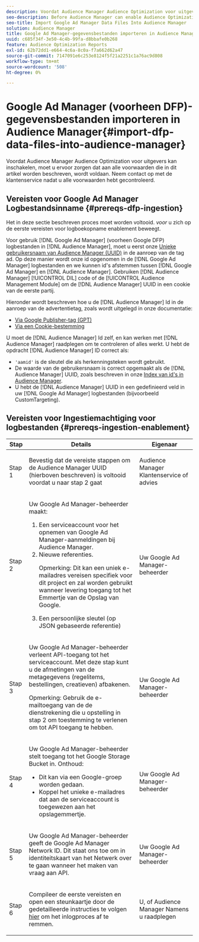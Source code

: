 ```yaml
---
description: Voordat Audience Manager Audience Optimization voor uitgevers kan inschakelen, moet u ervoor zorgen dat aan alle voorwaarden die in dit artikel worden beschreven, wordt voldaan. Neem contact op met de klantenservice nadat u alle voorwaarden hebt gecontroleerd.
seo-description: Before Audience Manager can enable Audience Optimization for Publishers, you must ensure that all prerequisites outlined in this article are met. Contact Customer Care after checking off all prerequisites.
seo-title: Import Google Ad Manager Data Files Into Audience Manager
solution: Audience Manager
title: Google Ad Manager-gegevensbestanden importeren in Audience Manager
uuid: c685f34f-3e50-4c4b-99fa-d8bbafe0b268
feature: Audience Optimization Reports
exl-id: 62b72dd1-e664-4c6a-8c0a-f7a662d62a47
source-git-commit: 7147091e6c253e8124f5f21a2251c1a76ac9d808
workflow-type: tm+mt
source-wordcount: '508'
ht-degree: 0%

---
```


# Google Ad Manager (voorheen DFP)-gegevensbestanden importeren in Audience Manager{#import-dfp-data-files-into-audience-manager}

Voordat Audience Manager Audience Optimization voor uitgevers kan inschakelen, moet u ervoor zorgen dat aan alle voorwaarden die in dit artikel worden beschreven, wordt voldaan. Neem contact op met de klantenservice nadat u alle voorwaarden hebt gecontroleerd.

## Vereisten voor Google Ad Manager Logbestandsinname {#prereqs-dfp-ingestion}

Het in deze sectie beschreven proces moet worden voltooid. *voor* u zich op de eerste vereisten voor logboekopname enablement beweegt.

Voor gebruik [!DNL Google Ad Manager] (voorheen Google DFP) logbestanden in [!DNL Audience Manager], moet u eerst onze [Unieke gebruikersnaam van Audience Manager (UUID)](../../../reference/ids-in-aam.md) in de aanroep van de tag ad. Op deze manier wordt onze id opgenomen in de [!DNL Google Ad Manager] logbestanden en we kunnen id&#39;s afstemmen tussen [!DNL Google Ad Manager] en [!DNL Audience Manager]. Gebruiken [!DNL Audience Manager] [!UICONTROL DIL] code of de [!UICONTROL Audience Management Module] om de [!DNL Audience Manager] UUID in een cookie van de eerste partij.

Hieronder wordt beschreven hoe u de [!DNL Audience Manager] Id in de aanroep van de advertentietag, zoals wordt uitgelegd in onze documentatie:

* [Via Google Publisher-tag (GPT)](../../../integration/gpt-aam-destination/gpt-aam-modify-api.md)
* [Via een Cookie-bestemming](../../../integration/gpt-aam-destination/gpt-aam-create-destination.md)

U moet de [!DNL Audience Manager] Id zelf, en kan werken met [!DNL Audience Manager] raadplegen om te controleren of alles werkt. U hebt de opdracht [!DNL Audience Manager] ID correct als:

* `'aamid'` is de sleutel die als herkenningsteken wordt gebruikt.
* De waarde van de gebruikersnaam is correct opgemaakt als de [!DNL Audience Manager] UUID, zoals beschreven in onze [Index van id&#39;s in Audience Manager](../../../reference/ids-in-aam.md).
* U hebt de [!DNL Audience Manager] UUID in een gedefinieerd veld in uw [!DNL Google Ad Manager] logbestanden (bijvoorbeeld CustomTargeting).

## Vereisten voor Ingestiemachtiging voor logbestanden {#prereqs-ingestion-enablement}

<table id="table_C980A9F9B0FB4157B4908A64768B1571"> 
 <thead> 
  <tr> 
   <th colname="col1" class="entry"> Stap </th> 
   <th colname="col2" class="entry"> Details </th> 
   <th colname="col3" class="entry"> Eigenaar </th> 
  </tr> 
 </thead>
 <tbody> 
  <tr> 
   <td colname="col1"> <p>Stap 1 </p> </td> 
   <td colname="col2"> <p>Bevestig dat de vereiste stappen om de <span class="keyword"> Audience Manager</span> UUID (hierboven beschreven) is voltooid voordat u naar stap 2 gaat </p> </td> 
   <td colname="col3"> <p><span class="keyword"> Audience Manager</span> Klantenservice of advies </p> </td> 
  </tr> 
  <tr> 
   <td colname="col1"> <p>Stap 2 </p> </td> 
   <td colname="col2"> <p>Uw Google Ad Manager-beheerder maakt: </p> <p> 
     <ol id="ol_FCFA9B11CFF948A488DF9CB298FC04C4"> 
      <li id="li_BC946EDCC3324578AEB64EDDA55B5ACA">Een serviceaccount voor het opnemen van Google Ad Manager-aanmeldingen bij <span class="keyword"> Audience Manager</span>. </li> 
      <li id="li_6B2FC7D73A3246419E55C004E17ACA25">Nieuwe referenties. <p>Opmerking: Dit kan een uniek e-mailadres vereisen specifiek voor dit project en zal worden gebruikt wanneer levering toegang tot het Emmertje van de Opslag van Google. </p> </li> 
      <li id="li_95444B9FD1B34659A9634814B262A681">Een persoonlijke sleutel (op JSON gebaseerde referentie) </li> 
     </ol> </p> </td> 
   <td colname="col3"> <p>Uw Google Ad Manager-beheerder </p> </td> 
  </tr> 
  <tr> 
   <td colname="col1"> <p>Stap 3 </p> </td> 
   <td colname="col2"> <p>Uw Google Ad Manager-beheerder verleent API-toegang tot het serviceaccount. Met deze stap kunt u de afmetingen van de metagegevens (regelitems, bestellingen, creatieven) afbakenen. <p>Opmerking: Gebruik de e-mailtoegang van de de dienstrekening die u opstelling in stap 2 om toestemming te verlenen om tot API toegang te hebben. </p> </p> </td> 
   <td colname="col3"> <p>Uw Google Ad Manager-beheerder </p> </td> 
  </tr> 
  <tr> 
   <td colname="col1"> <p>Stap 4 </p> </td> 
   <td colname="col2"> <p>Uw Google Ad Manager-beheerder stelt toegang tot het Google Storage Bucket in. Onthoud: </p> <p> 
     <ul id="ul_3E8DCC73454243D998BD9024D0966A4E"> 
      <li id="li_3691DBD28006412288458175F75873C6">Dit kan via een Google-groep worden gedaan. </li> 
      <li id="li_4774806B263245CEAAAB89BD2AA7F23F">Koppel het unieke e-mailadres dat aan de serviceaccount is toegewezen aan het opslagemmertje. </li> 
     </ul> </p> </td> 
   <td colname="col3"> <p>Uw Google Ad Manager-beheerder </p> </td> 
  </tr> 
  <tr> 
   <td colname="col1"> <p>Stap 5 </p> </td> 
   <td colname="col2"> <p>Uw Google Ad Manager-beheerder geeft de Google Ad Manager Network ID. Dit staat ons toe om in identiteitskaart van het Netwerk over te gaan wanneer het maken van vraag aan API. </p> </td> 
   <td colname="col3"> <p>Uw Google Ad Manager-beheerder </p> </td> 
  </tr> 
  <tr> 
   <td colname="col1"> <p>Stap 6 </p> </td> 
   <td colname="col2"> <p>Compileer de eerste vereisten en open een steunkaartje door de gedetailleerde instructies te volgen <a href="https://experienceleague.adobe.com/docs/customer-one/using/home.html">hier</a> om het inlogproces af te remmen. </p> </td> 
   <td colname="col3"> <p>U, of <span class="keyword"> Audience Manager</span> Namens u raadplegen </p> </td> 
  </tr> 
 </tbody> 
</table>
